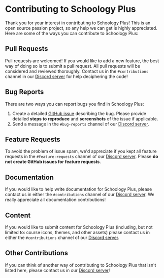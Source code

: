 # Contributing to Schoology Plus

Thank you for your interest in contributing to Schoology Plus! This is an open source passion project, so any help we can get is highly appreciated. Here are some of the ways you can contribute to Schoology Plus:

## Pull Requests
Pull requests are welcomed! If you would like to add a new feature, the best way of doing so is to submit a pull request. All pull requests will be considered and reviewed thoroughly. Contact us in the `#contributions` channel in our [Discord server](https://discord.schoologypl.us) for help deciphering the code!

## Bug Reports
There are two ways you can report bugs you find in Schoology Plus:

1. Create a detailed [GitHub issue](https://github.com/aopell/SchoologyPlus/issues/new) describing the bug. Please provide detailed **steps to reproduce** and **screenshots** of the issue if applicable.
2. Send a message in the `#bug-reports` channel of our [Discord server](https://discord.schoologypl.us).

## Feature Requests
To avoid the problem of issue spam, we'd appreciate if you kept all feature requests in the `#feature-requests` channel of our [Discord server](https://discord.schoologypl.us). Please **do not create GitHub issues for feature requests**.

## Documentation
If you would like to help write documentation for Schoology Plus, please contact us in either the `#contributions` channel of our [Discord server](https://discord.schoologypl.us). We really appreciate all documentation contributions!

## Content
If you would like to submit content for Schoology Plus (including, but not limited to: course icons, themes, and other assets) please contact us in either the `#contributions` channel of our [Discord server](https://discord.schoologypl.us).

## Other Contributions
If you can think of another way of contributing to Schoology Plus that isn't listed here, please contact us in our [Discord server](https://discord.schoologypl.us)!
